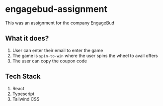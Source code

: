 # engagebud-assignment
This was an assignment for the company EngageBud

## What it does?
1. User can enter their email to enter the game
2. The game is `spin-to-win` where the user spins the wheel to avail offers
3. The user can copy the coupon code

## Tech Stack
1. React
2. Typescript
3. Tailwind CSS
